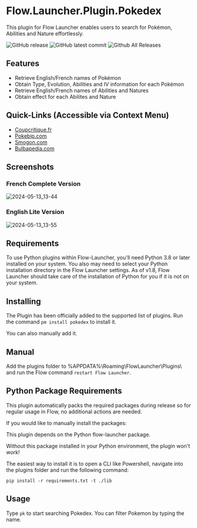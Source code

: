 # Flow.Launcher.Plugin.Pokedex

This plugin for Flow Launcher enables users to search for Pokémon, Abilities and Nature effortlessly.

![GitHub release](https://img.shields.io/github/release/Galedrim/Flow.Launcher.Plugin.Pokedex)
![GitHub latest commit](https://badgen.net/github/last-commit/Galedrim/Flow.Launcher.Plugin.Pokedex)
![Github All Releases](https://img.shields.io/github/downloads/Galedrim/Flow.Launcher.Plugin.Pokedex/total.svg)

## Features

- Retrieve English/French names of Pokémon
- Obtain Type, Evolution, Abilities and IV information for each Pokémon
- Retrieve English/French names of Abilities and Natures
- Obtain effect for each Abilites and Nature

## Quick-Links (Accessible via Context Menu)

- [Coupcritique.fr](https://coupcritique.fr)
- [Pokebip.com](https://pokebip.com)
- [Smogon.com](https://smogon.com)
- [Bulbapedia.com](https://bulbapedia.com)

## Screenshots

### French Complete Version

![2024-05-13_13-44](https://github.com/Galedrim/Flow.Launcher.Plugin.Pokedex/assets/84284891/7eb9c6a2-6cf2-4d0c-962b-dff81fb98139)

### English Lite Version

![2024-05-13_13-55](https://github.com/Galedrim/Flow.Launcher.Plugin.Pokedex/assets/84284891/f91da883-fe17-4e39-8dbf-45e125cd13ac)

## Requirements

To use Python plugins within Flow-Launcher, you'll need Python 3.8 or later installed on your system. You also may need to select your Python installation directory in the Flow Launcher settings. As of v1.8, Flow Launcher should take care of the installation of Python for you if it is not on your system.

## Installing

The Plugin has been officially added to the supported list of plugins.
Run the command  ```pm install pokedex``` to install it.

You can also manually add it.

## Manual

Add the plugins folder to %APPDATA%\Roaming\FlowLauncher\Plugins\ and run the Flow command ```restart Flow Launcher```.

## Python Package Requirements

This plugin automatically packs the required packages during release so for regular usage in Flow, no additional actions are needed.

If you would like to manually install the packages:

This plugin depends on the Python flow-launcher package.

Without this package installed in your Python environment, the plugin won't work!

The easiest way to install it is to open a CLI like Powershell, navigate into the plugins folder and run the following command:

``` pip install -r requirements.txt -t ./lib ```

## Usage

Type ```pk``` to start searching Pokedex.
You can filter Pokemon by typing the name.
